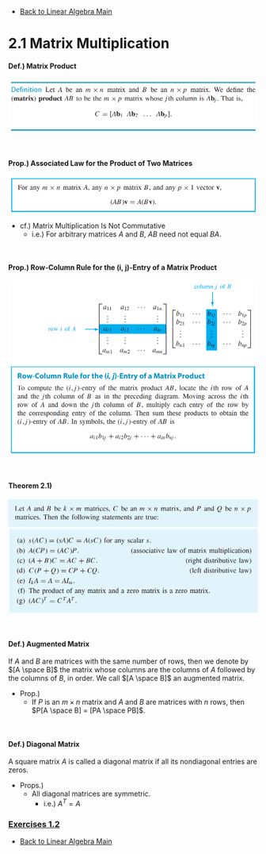 * [Back to Linear Algebra Main](../../main.md)

# 2.1 Matrix Multiplication

#### Def.) Matrix Product
![](images/001.png)

<br>

#### Prop.) Associated Law for the Product of Two Matrices
![](images/002.png)
- cf.) Matrix Multiplication Is Not Commutative
  - i.e.) For arbitrary matrices $A$ and $B$, $AB$ need not equal $BA$.

<br>

#### Prop.) Row-Column Rule for the (i, j)-Entry of a Matrix Product
![](images/003.png)

<br>

#### Theorem 2.1) 
![](images/004.png)   
![](images/005.png)   

<br>

#### Def.) Augmented Matrix
If $A$ and $B$ are matrices with the same number of rows, then we denote by $[A \space B]$
the matrix whose columns are the columns of $A$ followed by the columns of $B$, in
order. We call $[A \space B]$ an augmented matrix.
- Prop.)
  - If $P$ is an $m \times n$ matrix and $A$ and $B$ are matrices with $n$ rows, then $P[A \space B] = [PA \space PB]$.

<br>

#### Def.) Diagonal Matrix
A square matrix $A$ is called a diagonal matrix if all its nondiagonal entries are zeros.
- Props.)
  - All diagonal matrices are symmetric.
    - i.e.) $A^T = A$



### [Exercises 1.2](./exercises.md)





* [Back to Linear Algebra Main](../../main.md)